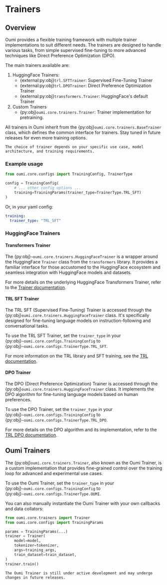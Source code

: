 # Trainers

## Overview

Oumi provides a flexible training framework with multiple trainer implementations to suit different needs. The trainers are designed to handle various tasks, from simple supervised fine-tuning to more advanced techniques like Direct Preference Optimization (DPO).

The main trainers available are:

1. HuggingFace Trainers:
   - {external:py:obj}`trl.SFTTrainer`: Supervised Fine-Tuning Trainer
   - {external:py:obj}`trl.DPOTrainer`: Direct Preference Optimization Trainer
   - {external:py:obj}`transformers.Trainer`: HuggingFace's default Trainer
2. Custom Trainers
   - {py:obj}`oumi.core.trainers.Trainer`: Trainer implementation for pretraining.

All trainers in Oumi inherit from the {py:obj}`oumi.core.trainers.BaseTrainer` class, which defines the common interface for trainers. Stay tuned in future releases for even more training options.

```{note}
The choice of trainer depends on your specific use case, model architecture, and training requirements.
```

### Example usage

```python
from oumi.core.configs import TrainingConfig, TrainerType

config = TrainingConfig(
    # ... other config options ...
    training=TrainingParams(trainer_type=TrainerType.TRL_SFT)
)
```

Or, in your yaml config:

```yaml
training:
  trainer_type: "TRL_SFT"
```

### HuggingFace Trainers

#### Transformers Trainer

The {py:obj}`~oumi.core.trainers.HuggingFaceTrainer` is a wrapper around the HuggingFace `Trainer` class from the `transformers` library. It provides a familiar interface for those accustomed to the HuggingFace ecosystem and seamless integration with HuggingFace models and datasets.

For more details on the underlying HuggingFace Transformers Trainer, refer to the [Trainer documentation](https://huggingface.co/docs/transformers/main/en/main_classes/trainer).

#### TRL SFT Trainer

The TRL SFT (Supervised Fine-Tuning) Trainer is accessed through the {py:obj}`oumi.core.trainers.HuggingFaceTrainer` class. It's specifically designed for fine-tuning language models on instruction-following and conversational tasks.

To use the TRL SFT Trainer, set the `trainer_type` in your {py:obj}`~oumi.core.configs.TrainingConfig` to {py:obj}`~oumi.core.configs.TrainerType.TRL_SFT`.

For more information on the TRL library and SFT training, see the [TRL documentation](https://huggingface.co/docs/trl/sft_trainer).

#### DPO Trainer

The DPO (Direct Preference Optimization) Trainer is accessed through the {py:obj}`oumi.core.trainers.HuggingFaceTrainer` class. It implements the DPO algorithm for fine-tuning language models based on human preferences.

To use the DPO Trainer, set the `trainer_type` in your {py:obj}`~oumi.core.configs.TrainingConfig` to {py:obj}`~oumi.core.configs.TrainerType.TRL_DPO`.

For more details on the DPO algorithm and its implementation, refer to the [TRL DPO documentation](https://huggingface.co/docs/trl/dpo_trainer).

## Oumi Trainers

The {py:obj}`oumi.core.trainers.Trainer`, also known as the Oumi Trainer, is a custom implementation that provides fine-grained control over the training loop for advanced and experimental use cases.

To use the Oumi Trainer, set the `trainer_type` in your {py:obj}`~oumi.core.configs.TrainingConfig` to {py:obj}`~oumi.core.configs.TrainerType.OUMI`.

You can also manually instantiate the Oumi Trainer with your own callbacks and data collators:

```python
from oumi.core.trainers import Trainer
from oumi.core.configs import TrainingParams

params = TrainingParams(...)
trainer = Trainer(
    model=model,
    tokenizer=tokenizer,
    args=training_args,
    train_dataset=train_dataset,
)
trainer.train()
```

```{warning}
The Oumi Trainer is still under active development and may undergo changes in future releases.
```
